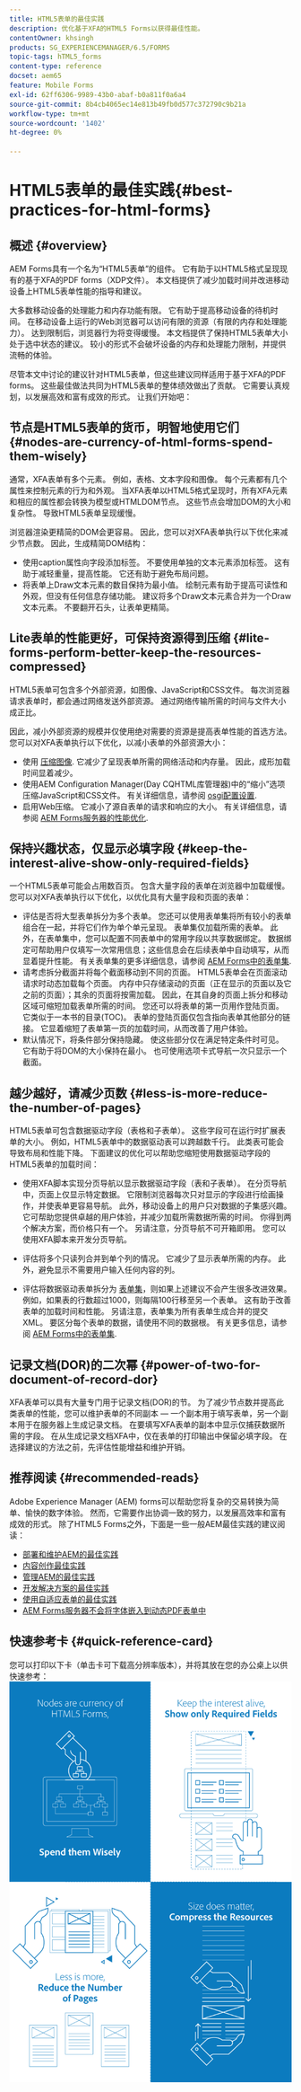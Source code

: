 ```yaml
---
title: HTML5表单的最佳实践
description: 优化基于XFA的HTML5 Forms以获得最佳性能。
contentOwner: khsingh
products: SG_EXPERIENCEMANAGER/6.5/FORMS
topic-tags: hTML5_forms
content-type: reference
docset: aem65
feature: Mobile Forms
exl-id: 62ff6306-9989-43b0-abaf-b0a811f0a6a4
source-git-commit: 8b4cb4065ec14e813b49fb0d577c372790c9b21a
workflow-type: tm+mt
source-wordcount: '1402'
ht-degree: 0%

---
```


# HTML5表单的最佳实践{#best-practices-for-html-forms}

## 概述 {#overview}

AEM Forms具有一个名为“HTML5表单”的组件。 它有助于以HTML5格式呈现现有的基于XFA的PDF forms（XDP文件）。 本文档提供了减少加载时间并改进移动设备上HTML5表单性能的指导和建议。

大多数移动设备的处理能力和内存功能有限。 它有助于提高移动设备的待机时间。 在移动设备上运行的Web浏览器可以访问有限的资源（有限的内存和处理能力）。 达到限制后，浏览器行为将变得缓慢。 本文档提供了保持HTML5表单大小处于选中状态的建议。 较小的形式不会破坏设备的内存和处理能力限制，并提供流畅的体验。

尽管本文中讨论的建议针对HTML5表单，但这些建议同样适用于基于XFA的PDF forms。 这些最佳做法共同为HTML5表单的整体绩效做出了贡献。 它需要认真规划，以发展高效和富有成效的形式。 让我们开始吧：

## 节点是HTML5表单的货币，明智地使用它们 {#nodes-are-currency-of-html-forms-spend-them-wisely}

通常，XFA表单有多个元素。 例如，表格、文本字段和图像。 每个元素都有几个属性来控制元素的行为和外观。 当XFA表单以HTML5格式呈现时，所有XFA元素和相应的属性都会转换为模型或HTMLDOM节点。 这些节点会增加DOM的大小和复杂性。 导致HTML5表单呈现缓慢。

浏览器渲染更精简的DOM会更容易。 因此，您可以对XFA表单执行以下优化来减少节点数。 因此，生成精简DOM结构：

* 使用caption属性向字段添加标签。 不要使用单独的文本元素添加标签。 这有助于减轻重量，提高性能。 它还有助于避免布局问题。
* 将表单上Draw文本元素的数目保持为最小值。 绘制元素有助于提高可读性和外观，但没有任何信息存储功能。 建议将多个Draw文本元素合并为一个Draw文本元素。 不要翻开石头，让表单更精简。

## Lite表单的性能更好，可保持资源得到压缩 {#lite-forms-perform-better-keep-the-resources-compressed}

HTML5表单可包含多个外部资源，如图像、JavaScript和CSS文件。 每次浏览器请求表单时，都会通过网络发送外部资源。 通过网络传输所需的时间与文件大小成正比。

因此，减小外部资源的规模并仅使用绝对需要的资源是提高表单性能的首选方法。 您可以对XFA表单执行以下优化，以减小表单的外部资源大小：

* 使用 [压缩图像](/help/assets/best-practices-for-optimizing-the-quality-of-your-images.md). 它减少了呈现表单所需的网络活动和内存量。 因此，成形加载时间显着减少。
* 使用AEM Configuration Manager(Day CQHTML库管理器)中的“缩小”选项压缩JavaScript和CSS文件。 有关详细信息，请参阅 [osgi配置设置](/help/sites-deploying/osgi-configuration-settings.md).
* 启用Web压缩。 它减小了源自表单的请求和响应的大小。 有关详细信息，请参阅 [AEM Forms服务器的性能优化](https://helpx.adobe.com/aem-forms/6-3/performance-tuning-aem-forms.html).

## 保持兴趣状态，仅显示必填字段  {#keep-the-interest-alive-show-only-required-fields}

一个HTML5表单可能会占用数百页。 包含大量字段的表单在浏览器中加载缓慢。 您可以对XFA表单执行以下优化，以优化具有大量字段和页面的表单：

* 评估是否将大型表单拆分为多个表单。 您还可以使用表单集将所有较小的表单组合在一起，并将它们作为单个单元呈现。 表单集仅加载所需的表单。 此外，在表单集中，您可以配置不同表单中的常用字段以共享数据绑定。 数据绑定可帮助用户仅填写一次常用信息；这些信息会在后续表单中自动填写，从而显着提升性能。 有关表单集的更多详细信息，请参阅 [AEM Forms中的表单集](https://helpx.adobe.com/aem-forms/6-3/formset-in-aem-forms.html).
* 请考虑拆分截面并将每个截面移动到不同的页面。 HTML5表单会在页面滚动请求时动态加载每个页面。 内存中只存储滚动的页面（正在显示的页面以及它之前的页面）；其余的页面将按需加载。 因此，在其自身的页面上拆分和移动区域可缩短加载表单所需的时间。 您还可以将表单的第一页用作登陆页面。 它类似于一本书的目录(TOC)。 表单的登陆页面仅包含指向表单其他部分的链接。 它显着缩短了表单第一页的加载时间，从而改善了用户体验。
* 默认情况下，将条件部分保持隐藏。 使这些部分仅在满足特定条件时可见。 它有助于将DOM的大小保持在最小。 也可使用选项卡式导航一次只显示一个截面。

## 越少越好，请减少页数 {#less-is-more-reduce-the-number-of-pages}

HTML5表单可包含数据驱动字段（表格和子表单）。 这些字段可在运行时扩展表单的大小。 例如，HTML5表单中的数据驱动表可以跨越数千行。 此类表可能会导致布局和性能下降。 下面建议的优化可以帮助您缩短使用数据驱动字段的HTML5表单的加载时间：

* 使用XFA脚本实现分页导航以显示数据驱动字段（表和子表单）。 在分页导航中，页面上仅显示特定数据。 它限制浏览器每次只对显示的字段进行绘画操作，并使表单更容易导航。 此外，移动设备上的用户只对数据的子集感兴趣。 它可帮助您提供卓越的用户体验，并减少加载所需数据所需的时间。 你得到两个解决方案，而价格只有一个。  另请注意，分页导航不可开箱即用。 您可以使用XFA脚本来开发分页导航。

* 评估将多个只读列合并到单个列的情况。 它减少了显示表单所需的内存。 此外，避免显示不需要用户输入任何内容的列。
* 评估将数据驱动表单拆分为 [表单集](https://helpx.adobe.com/aem-forms/6-3/formset-in-aem-forms.html)，则如果上述建议不会产生很多改进效果。 例如，如果表的行数超过1000，则每隔100行移至另一个表单。 这有助于改善表单的加载时间和性能。  另请注意，表单集为所有表单生成合并的提交XML。 要区分每个表单的数据，请使用不同的数据根。 有关更多信息，请参阅 [AEM Forms中的表单集](https://helpx.adobe.com/aem-forms/6-3/formset-in-aem-forms.html).

## 记录文档(DOR)的二次幂 {#power-of-two-for-document-of-record-dor}

XFA表单可以具有大量专门用于记录文档(DOR)的节。 为了减少节点数并提高此类表单的性能，您可以维护表单的不同副本 — 一个副本用于填写表单，另一个副本用于在服务器上生成记录文档。 在要填写XFA表单的副本中显示仅捕获数据所需的字段。 在从生成记录文档XFA中，仅在表单的打印输出中保留必填字段。 在选择建议的方法之前，先评估性能增益和维护开销。

## 推荐阅读  {#recommended-reads}

Adobe Experience Manager (AEM) forms可以帮助您将复杂的交易转换为简单、愉快的数字体验。 然而，它需要作出协调一致的努力，以发展高效率和富有成效的形式。 除了HTML5 Forms之外，下面是一些一般AEM最佳实践的建议阅读：

* [部署和维护AEM的最佳实践](/help/sites-deploying/best-practices.md)
* [内容创作最佳实践](/help/sites-authoring/best-practices.md)
* [管理AEM的最佳实践](/help/sites-administering/administer-best-practices.md)
* [开发解决方案的最佳实践](/help/sites-developing/best-practices.md)
* [使用自适应表单的最佳实践](/help/forms/using/adaptive-forms-best-practices.md)
* [AEM Forms服务器不会将字体嵌入到动态PDF表单中](https://helpx.adobe.com/aem-forms/kb/aem-forms-server-does-not-embed-fonts-to-dynamic-pdf-form.html)

## 快速参考卡 {#quick-reference-card}

您可以打印以下卡（单击卡可下载高分辨率版本），并将其放在您的办公桌上以供快速参考：
[![HTML5 Forms最佳实践快速参考卡](do-not-localize/best-practices_reference_card.png)](assets/html5_forms_best_practices_reference_card.pdf)
